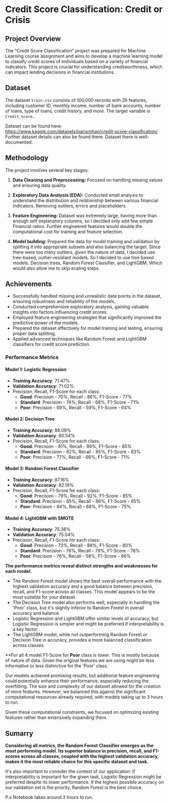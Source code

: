 
# Credit Score Classification: Credit or Crisis

## Project Overview

The "Credit Score Classification" project was prepared for Machine Learning course assignment and aims to develop a machine learning model to classify credit scores of individuals based on a variety of financial indicators. This project is crucial for understanding creditworthiness, which can impact lending decisions in financial institutions.

## Dataset

The dataset `train.csv` consists of 100,000 records with 28 features, including customer ID, monthly income, number of bank accounts, number of loans, type of loans, credit history, and more. The target variable is `Credit_Score`.

Dataset can be found here:
https://www.kaggle.com/datasets/parisrohan/credit-score-classification/
Further dataset details can also be found there. Dataset there is well-documented.

## Methodology

The project involves several key stages:

1.  **Data Cleaning and Preprocessing:** Focused on handling missing values and ensuring data quality.

2.  **Exploratory Data Analysis (EDA):** Conducted small analysis to understand the distribution and relationship between various financial indicators. Removing outliers, errors and placeholders.

3.  **Feature Engineering:** Dataset was extremely large, having more than enough self explanatory columns, so I decided only add few simple Financial ratios. Further engineered features would double the computational cost for training and feature selection.

4.  **Model building:** Prepared the data for model training and validation by splitting it into appropriate subsets and also balancing the target. Since there were too many outliers, given the nature of data, I decided use tree-based, outlier-resistant models. So I decided to use tree based models. Decision trees, Random Forest Classifier, and LightGBM. Which would also allow me to skip scaling steps.



## Achievements

-   Successfully handled missing and unrealistic data points in the dataset, ensuring robustness and reliability of the models.
-   Conducted comprehensive exploratory analysis, gaining valuable insights into factors influencing credit scores.
-   Employed feature engineering strategies that significantly improved the predictive power of the models.
-   Prepared the dataset effectively for model training and testing, ensuring proper data splitting.
-   Applied advanced techniques like Random Forest and LightGBM classifiers for credit score prediction.


### Performance Metrics


#### Model 1: Logistic Regression

-   **Training Accuracy**: 71.47%
-   **Validation Accuracy**: 71.02%
-   Precision, Recall, F1-Score for each class:
    -   **Good**: Precision - 70%, Recall - 86%, F1-Score - 77%
    -   **Standard**: Precision - 74%, Recall - 68%, F1-Score - 71%
    -   **Poor**: Precision - 69%, Recall - 59%, F1-Score - 64%

#### Model 2: Decision Tree

-   **Training Accuracy**: 88.09%
-   **Validation Accuracy**: 80.54%
-   Precision, Recall, F1-Score for each class:
    -   **Good**: Precision - 81%, Recall - 89%, F1-Score - 85%
    -   **Standard**: Precision - 82%, Recall - 85%, F1-Score - 83%
    -   **Poor**: Precision - 77%, Recall - 66%, F1-Score - 71%

#### Model 3: Random Forest Classifier

-   **Training Accuracy**: 87.16%
-   **Validation Accuracy**: 82.19%
-   Precision, Recall, F1-Score for each class:
    -   **Good**: Precision - 79%, Recall - 92%, F1-Score - 85%
    -   **Standard**: Precision - 85%, Recall - 86%, F1-Score - 85%
    -   **Poor**: Precision - 84%, Recall - 68%, F1-Score - 75%

#### Model 4: LightGBM with SMOTE

-   **Training Accuracy**: 75.38%
-   **Validation Accuracy**: 75.04%
-   Precision, Recall, F1-Score for each class:
    -   **Good**: Precision - 73%, Recall - 88%, F1-Score - 80%
    -   **Standard**: Precision - 76%, Recall - 79%, F1-Score - 78%
    -   **Poor**: Precision - 76%, Recall - 58%, F1-Score - 66%


**The performance metrics reveal distinct strengths and weaknesses for each model.**

-   The Random Forest model shows the best overall performance with the highest validation accuracy and a good balance between precision, recall, and F1-score across all classes. This model appears to be the most suitable for your dataset.
-   The Decision Tree model also performs well, especially in handling the 'Poor' class, but it's slightly inferior to Random Forest in overall accuracy and balance.
-   Logistic Regression and LightGBM offer similar levels of accuracy, but Logistic Regression is simpler and might be preferred if interpretability is a key factor.
-   The LightGBM model, while not outperforming Random Forest or Decision Tree in accuracy, provides a more balanced classification across classes

**For all 4 model F1-Score for **Poor** class is lower. This is mostly because of nature of data. Given the original features we are using might be less informative or less distinctive for the 'Poor' class. 


Our models achieved promising results, but additional feature engineering could potentially enhance their performance, especially reducing the overfitting. The size and complexity of our dataset allowed for the creation of more features. However, we balanced this against the significant computational resources already required, with models taking up to 3 hours to run.

Given these computational constraints, we focused on optimizing existing features rather than extensively expanding them.

## Sumarry

**Considering all metrics, the Random Forest Classifier emerges as the most performing model. Its superior balance in precision, recall, and F1-scores across all classes, coupled with the highest validation accuracy, makes it the most reliable choice for this specific dataset and task.**

It's also important to consider the context of our application: If interpretability is important for the given task, Logistic Regression might be preferred despite its lower performance. If the highest possible accuracy on our validation set is the priority, Random Forest is the best choice.

P.s Notebook takes around 3 hours to run.
